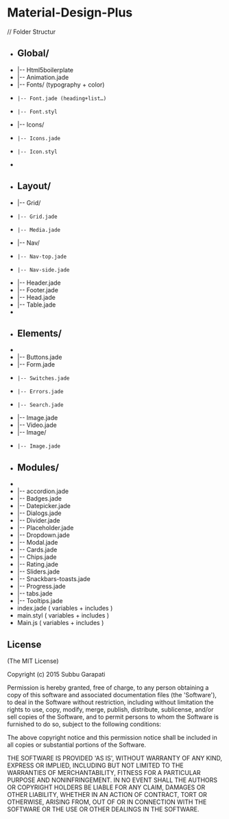 # Material-Design-Plus

// Folder Structur

  - ## Global/ 
  - |-- Html5boilerplate
  - |-- Animation.jade
  - |-- Fonts/ (typography + color)
  - 	|-- Font.jade (heading+list…)
  - 	|-- Font.styl
  - |-- Icons/
  - 	|-- Icons.jade
  - 	|-- Icon.styl
  - 
  - ## Layout/
  - |-- Grid/
  - 	|-- Grid.jade
  - 	|-- Media.jade
  - |-- Nav/
  - 	|-- Nav-top.jade
  - 	|-- Nav-side.jade
  - |-- Header.jade
  - |-- Footer.jade
  - |-- Head.jade
  - |-- Table.jade
  - 
  - ## Elements/
  - 
  - |-- Buttons.jade
  - |-- Form.jade
  - 	|-- Switches.jade
  - 	|-- Errors.jade
  - 	|-- Search.jade
  - |-- Image.jade
  - |-- Video.jade
  - |-- Image/
  - 	|-- Image.jade
  - ## Modules/
  - 
  - |-- accordion.jade
  - |-- Badges.jade
  - |-- Datepicker.jade
  - |-- Dialogs.jade
  - |-- Divider.jade
  - |-- Placeholder.jade
  - |-- Dropdown.jade
  - |-- Modal.jade
  - |-- Cards.jade
  - |-- Chips.jade
  - |-- Rating.jade
  - |-- Sliders.jade
  - |-- Snackbars-toasts.jade
  - |-- Progress.jade
  - |-- tabs.jade
  - |-- Tooltips.jade
  - index.jade ( variables + includes )
  - main.styl ( variables + includes )
  - Main.js ( variables + includes )


## License 

(The MIT License)

Copyright (c) 2015 Subbu Garapati

Permission is hereby granted, free of charge, to any person obtaining
a copy of this software and associated documentation files (the
'Software'), to deal in the Software without restriction, including
without limitation the rights to use, copy, modify, merge, publish,
distribute, sublicense, and/or sell copies of the Software, and to
permit persons to whom the Software is furnished to do so, subject to
the following conditions:

The above copyright notice and this permission notice shall be
included in all copies or substantial portions of the Software.

THE SOFTWARE IS PROVIDED 'AS IS', WITHOUT WARRANTY OF ANY KIND,
EXPRESS OR IMPLIED, INCLUDING BUT NOT LIMITED TO THE WARRANTIES OF
MERCHANTABILITY, FITNESS FOR A PARTICULAR PURPOSE AND NONINFRINGEMENT.
IN NO EVENT SHALL THE AUTHORS OR COPYRIGHT HOLDERS BE LIABLE FOR ANY
CLAIM, DAMAGES OR OTHER LIABILITY, WHETHER IN AN ACTION OF CONTRACT,
TORT OR OTHERWISE, ARISING FROM, OUT OF OR IN CONNECTION WITH THE
SOFTWARE OR THE USE OR OTHER DEALINGS IN THE SOFTWARE.